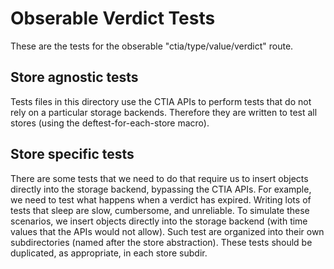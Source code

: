 # Obserable Verdict Tests

These are the tests for the obserable "ctia/type/value/verdict" route.

## Store agnostic tests

Tests files in this directory use the CTIA APIs to perform tests that
do not rely on a particular storage backends.  Therefore they are
written to test all stores (using the deftest-for-each-store macro).

## Store specific tests

There are some tests that we need to do that require us to insert
objects directly into the storage backend, bypassing the CTIA APIs.
For example, we need to test what happens when a verdict has expired.
Writing lots of tests that sleep are slow, cumbersome, and unreliable.
To simulate these scenarios, we insert objects directly into the
storage backend (with time values that the APIs would not allow).
Such test are organized into their own subdirectories (named after the
store abstraction).  These tests should be duplicated, as appropriate,
in each store subdir.
